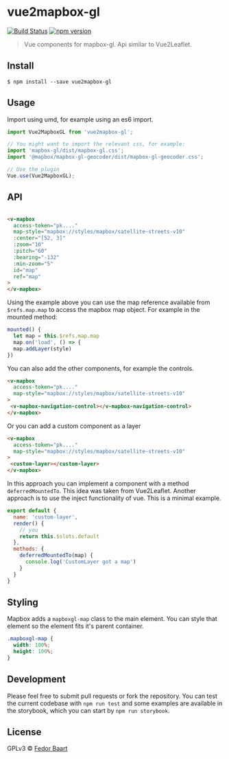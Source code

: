 # vue2mapbox-gl
[![Build Status](https://travis-ci.org/openearth/vue2mapbox-gl.svg?branch=master)](https://travis-ci.org/openearth/vue2mapbox-gl)
[![npm version](https://badge.fury.io/js/vue2mapbox-gl.svg)](https://badge.fury.io/js/vue2mapbox-gl)

> Vue components for mapbox-gl. Api similar to Vue2Leaflet.


## Install

```
$ npm install --save vue2mapbox-gl
```


## Usage
Import using umd, for example using an es6 import.

```js
import Vue2MapboxGL from 'vue2mapbox-gl';

// You might want to import the relevant css, for example:
import 'mapbox-gl/dist/mapbox-gl.css';
import '@mapbox/mapbox-gl-geocoder/dist/mapbox-gl-geocoder.css';

// Use the plugin
Vue.use(Vue2MapboxGL);
```

## API

```html

<v-mapbox
  access-token="pk...."
  map-style="mapbox://styles/mapbox/satellite-streets-v10"
  :center="[52, 3]"
  :zoom="10"
  :pitch="60"
  :bearing="-132"
  :min-zoom="5"
  id="map"
  ref="map"
>
</v-mapbox>
```
Using the example above you can use the map reference available from `$refs.map.map` to access the mapbox map object.
For example in the mounted method:

``` js
mounted() {
  let map = this.$refs.map.map
  map.on('load', () => {
  map.addLayer(style)
})
```

You can also add the other components, for example the controls.
``` html
<v-mapbox
  access-token="pk...."
  map-style="mapbox://styles/mapbox/satellite-streets-v10"
>
 <v-mapbox-navigation-control></v-mapbox-navigation-control>
</v-mapbox>
```

Or you can add a custom component as a layer
``` html
<v-mapbox
  access-token="pk...."
  map-style="mapbox://styles/mapbox/satellite-streets-v10"
>
 <custom-layer></custom-layer>
</v-mapbox>
```

In this approach you can implement a component with a method `deferredMountedTo`. This idea was taken from Vue2Leaflet. Another approach is to use the inject functionality of vue. This is a minimal example.

``` js
export default {
  name: 'custom-layer',
  render() {
    // you
    return this.$slots.default
  },
  methods: {
    deferredMountedTo(map) {
      console.log('CustomLayer got a map')
    }
  }
}
```

## Styling

Mapbox adds a `mapboxgl-map` class to the main element. You can style that element so the element fits it's parent container.

``` css
.mapboxgl-map {
  width: 100%;
  height: 100%;
}
```


## Development
Please feel free to submit pull requests or fork the repository. You can test the current codebase  with `npm run test` and some examples  are  available in the storybook, which you can start by `npm run storybook`.


## License

GPLv3 © [Fedor Baart](https://github.com/openearth/vue2mapbox-gl)
